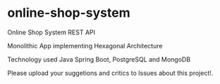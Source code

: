 # online-shop-system
Online Shop System REST API

Monolithic App implementing Hexagonal Architecture


Technology used Java Spring Boot, PostgreSQL and MongoDB

Please upload your suggetions and critics to Issues about this project!. 
